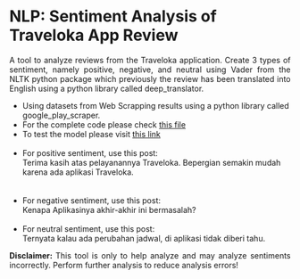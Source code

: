 # NLP: Sentiment Analysis of Traveloka App Review

<p style='text-align: justify;'>
A tool to analyze reviews from the Traveloka application. Create 3 types of sentiment, namely positive, negative, and neutral using Vader from the NLTK python package which previously the review has been translated into English using a python library called deep_translator.
</p>

- Using datasets from Web Scrapping results using a python library called google_play_scraper.
- For the complete code please check [this file](https://github.com/MaruliHTGL/NLP-Sentiment-Analysis-of-Traveloka-App-Review/blob/1455067972420f00a967789fafb1b4f70500f7d2/Traveloka%20Reviews.ipynb)
- To test the model please visit [this link](https://travelokareview.streamlit.app/)    <br> <br>
- For positive sentiment, use this post:
  <br>
  Terima kasih atas pelayanannya Traveloka. Bepergian semakin mudah karena ada aplikasi Traveloka.	
  <br>
  <br>
- For negative sentiment, use this post:
  <br>
  Kenapa Aplikasinya akhir-akhir ini bermasalah?
  <br>
  <br>
- For neutral sentiment, use this post:
  <br>
  Ternyata kalau ada perubahan jadwal, di aplikasi tidak diberi tahu.
  
<p style='text-align: justify;'>
<strong> Disclaimer: </strong> This tool is only to help analyze and may analyze sentiments incorrectly. Perform further analysis to reduce analysis errors!
</p>
